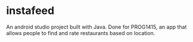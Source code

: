 # instafeed
An android studio project built with Java. Done for PROG1415, an app that allows people to find and rate restaurants based on location.
